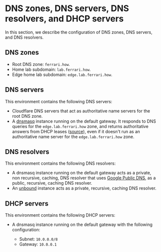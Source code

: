 # DNS zones, DNS servers, DNS resolvers, and DHCP servers

In this section, we describe the configuration of DNS zones, DNS servers, and
DNS resolvers.

## DNS zones

- Root DNS zone: `ferrari.how`.
- Home lab subdomain: `lab.ferrari.how`.
- Edge home lab subdomain: `edge.lab.ferrari.how`.

## DNS servers

This environment contains the following DNS servers:

- Cloudflare DNS servers that act as authoritative name servers for the root DNS
    zone.
- A [dnsmasq](https://thekelleys.org.uk/dnsmasq/doc.html) instance running on
    the default gateway. It responds to DNS queries for the
    `edge.lab.ferrari.how` zone, and returns authoritative answers from DHCP
    leases
    ([source](https://lists.thekelleys.org.uk/pipermail/dnsmasq-discuss/2008q4/002670.html)),
    even if it doesn't run as an authoritative name server for the
    `edge.lab.ferrari.how` zone.

## DNS resolvers

This environment contains the following DNS resolvers:

- A dnsmasq instance running on the default gateway acts as a private, non
    recursive, caching, DNS resolver that uses
    [Google Public DNS](https://developers.google.com/speed/public-dns), as a
    public, recursive, caching DNS resolver.
- An [unbound](https://nlnetlabs.nl/projects/unbound/about/) instance acts as a
    private, recursive, caching DNS resolver.

## DHCP servers

This environment contains the following DHCP servers:

- A dnsmasq instance running on the default gateway with the following configuration:

    - Subnet: `10.0.0.0/8`
    - Gateway: `10.0.0.1`
